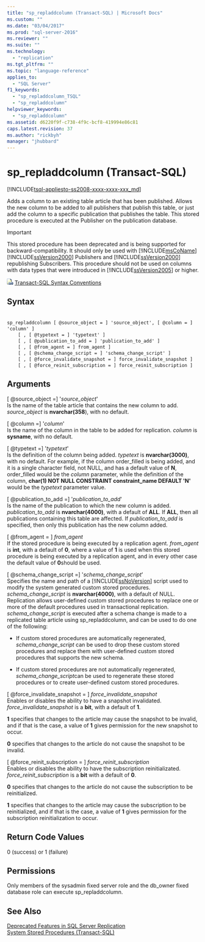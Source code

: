 ```yaml
---
title: "sp_repladdcolumn (Transact-SQL) | Microsoft Docs"
ms.custom: ""
ms.date: "03/04/2017"
ms.prod: "sql-server-2016"
ms.reviewer: ""
ms.suite: ""
ms.technology: 
  - "replication"
ms.tgt_pltfrm: ""
ms.topic: "language-reference"
applies_to: 
  - "SQL Server"
f1_keywords: 
  - "sp_repladdcolumn_TSQL"
  - "sp_repladdcolumn"
helpviewer_keywords: 
  - "sp_repladdcolumn"
ms.assetid: d6220f9f-c738-4f9c-bcf8-419994e86c81
caps.latest.revision: 37
ms.author: "rickbyh"
manager: "jhubbard"
---
```

# sp_repladdcolumn (Transact-SQL)
[!INCLUDE[tsql-appliesto-ss2008-xxxx-xxxx-xxx_md](../../../database-engine/configure/windows/includes/tsql-appliesto-ss2008-xxxx-xxxx-xxx-md.md)]

  Adds a column to an existing table article that has been published. Allows the new column to be added to all publishers that publish this table, or just add the column to a specific publication that publishes the table. This stored procedure is executed at the Publisher on the publication database.  
  
> [!IMPORTANT]  
>  This stored procedure has been deprecated and is being supported for backward-compatibility. It should only be used with [!INCLUDE[msCoName](../../../advanced-analytics/r-services/tutorials/includes/msconame-md.md)][!INCLUDE[ssVersion2000](../../../analysis-services/multidimensional-models/includes/ssversion2000-md.md)] Publishers and [!INCLUDE[ssVersion2000](../../../analysis-services/multidimensional-models/includes/ssversion2000-md.md)] republishing Subscribers. This procedure should not be used on columns with data types that were introduced in [!INCLUDE[ssVersion2005](../../../analysis-services/data-mining/includes/ssversion2005-md.md)] or higher.  
  
 ![Topic link icon](../../../database-engine/configure/windows/media/topic-link.gif "Topic link icon") [Transact-SQL Syntax Conventions](../../../t-sql/language-elements/transact-sql-syntax-conventions-transact-sql.md)  
  
## Syntax  
  
```  
  
sp_repladdcolumn [ @source_object = ] 'source_object', [ @column = ] 'column' ]  
    [ , [ @typetext = ] 'typetext' ]  
    [ , [ @publication_to_add = ] 'publication_to_add' ]  
    [ , [ @from_agent = ] from_agent ]  
    [ , [ @schema_change_script = ] 'schema_change_script' ]  
    [ , [ @force_invalidate_snapshot = ] force_invalidate_snapshot ]  
    [ , [ @force_reinit_subscription = ] force_reinit_subscription ]  
```  
  
## Arguments  
 [ @source_object =] '*source_object*'  
 Is the name of the table article that contains the new column to add. *source_object* is **nvarchar(358**), with no default.  
  
 [ @column =] '*column*'  
 Is the name of the column in the table to be added for replication. *column* is **sysname**, with no default.  
  
 [ @typetext =] '*typetext*'  
 Is the definition of the column being added. *typetext* is **nvarchar(3000)**, with no default. For example, if the column order_filled is being added, and it is a single character field, not NULL, and has a default value of **N**, order_filled would be the *column* parameter, while the definition of the column, **char(1) NOT NULL CONSTRAINT constraint_name DEFAULT 'N'** would be the *typetext* parameter value.  
  
 [ @publication_to_add =] '*publication_to_add*'  
 Is the name of the publication to which the new column is added. *publication_to_add* is **nvarchar(4000)**, with a default of **ALL**. If **ALL**, then all publications containing this table are affected. If *publication_to_add* is specified, then only this publication has the new column added.  
  
 [ @from_agent = ] *from_agent*  
 If the stored procedure is being executed by a replication agent. *from_agent* is **int**, with a default of **0**, where a value of **1** is used when this stored procedure is being executed by a replication agent, and in every other case the default value of **0**should be used.  
  
 [ @schema_change_script =] '*schema_change_script*'  
 Specifies the name and path of a [!INCLUDE[ssNoVersion](../../../advanced-analytics/r-services/includes/ssnoversion-md.md)] script used to modify the system generated custom stored procedures. *schema_change_script* is **nvarchar(4000)**, with a default of NULL. Replication allows user-defined custom stored procedures to replace one or more of the default procedures used in transactional replication. *schema_change_script* is executed after a schema change is made to a replicated table article using sp_repladdcolumn, and can be used to do one of the following:  
  
-   If custom stored procedures are automatically regenerated, *schema_change_script* can be used to drop these custom stored procedures and replace them with user-defined custom stored procedures that supports the new schema.  
  
-   If custom stored procedures are not automatically regenerated, *schema_change_script*can be used to regenerate these stored procedures or to create user-defined custom stored procedures.  
  
 [ @force_invalidate_snapshot = ] *force_invalidate_snapshot*  
 Enables or disables the ability to have a snapshot invalidated. *force_invalidate_snapshot* is a **bit**, with a default of **1**.  
  
 **1** specifies that changes to the article may cause the snapshot to be invalid, and if that is the case, a value of **1** gives permission for the new snapshot to occur.  
  
 **0** specifies that changes to the article do not cause the snapshot to be invalid.  
  
 [ @force_reinit_subscription = ] *force_reinit_subscription*  
 Enables or disables the ability to have the subscription reinitializated. *force_reinit_subscription* is a **bit** with a default of **0**.  
  
 **0** specifies that changes to the article do not cause the subscription to be reinitialized.  
  
 **1** specifies that changes to the article may cause the subscription to be reinitialized, and if that is the case, a value of **1** gives permission for the subscription reinitialization to occur.  
  
## Return Code Values  
 0 (success) or 1 (failure)  
  
## Permissions  
 Only members of the sysadmin fixed server role and the db_owner fixed database role can execute sp_repladdcolumn.  
  
## See Also  
 [Deprecated Features in SQL Server Replication](../../../relational-databases/replication/deprecated-features-in-sql-server-replication.md)   
 [System Stored Procedures &#40;Transact-SQL&#41;](../../../relational-databases/reference/system-stored-procedures/system-stored-procedures-transact-sql.md)  
  
  